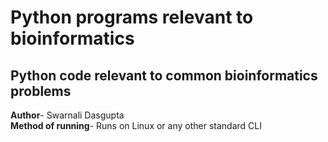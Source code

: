 # Python programs relevant to bioinformatics

## Python code relevant to common bioinformatics problems  
**Author**- Swarnali Dasgupta  
**Method of running**- Runs on Linux or any other standard CLI  

